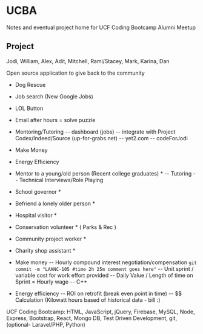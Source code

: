 # UCBA
Notes and eventual project home for UCF Coding Bootcamp Alumni Meetup

## Project

Jodi, William, Alex, Adit, Mitchell, Rami/Stacey, Mark, Karina, Dan

Open source application to give back to the community
- Dog Rescue
- Job search (New Google Jobs)
- LOL Button
- Email after hours = solve puzzle
- Mentoring/Tutoring -- dashboard (jobs) -- integrate with Project Codex/Indeed/Source (up-for-grabs.net) -- yet2.com  -- codeForJodi
- Make Money
- Energy Efficiency

- Mentor to a young/old person (Recent college graduates) *
  -- Tutoring
  -- Technical Interviews/Role Playing
- School governor *
- Befriend a lonely older person *
- Hospital visitor *
- Conservation volunteer *  ( Parks & Rec )
- Community project worker *
- Charity shop assistant *

- Make money
  -- Hourly compound interest negotiation/compensation `git commit -m "LAANC-105 #time 2h 25m comment goes here"` 
  -- Unit sprint / variable cost for work effort provided
     -- Daily Value / Length of time on Sprint = Hourly wage
     -- C++

- Energy efficiency
  -- ROI on retrofit (break even point in time)
  -- $$ Calculation (Kilowatt hours based of historical data - bill :)

UCF Coding Bootcamp: HTML, JavaScript, jQuery, Firebase, MySQL, Node, Express, Bootstrap, React, Mongo DB, Test Driven Development, git, (optional- Laravel/PHP, Python)